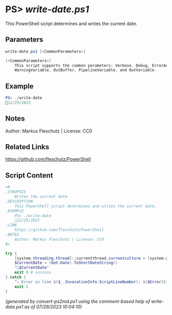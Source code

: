 PS> *write-date.ps1*
====================

This PowerShell script determines and writes the current date.

Parameters
----------
```powershell
write-date.ps1 [<CommonParameters>]

[<CommonParameters>]
    This script supports the common parameters: Verbose, Debug, ErrorAction, ErrorVariable, WarningAction, 
    WarningVariable, OutBuffer, PipelineVariable, and OutVariable.
```

Example
-------
```powershell
PS> ./write-date
📅12/25/2022

```

Notes
-----
Author: Markus Fleschutz | License: CC0

Related Links
-------------
https://github.com/fleschutz/PowerShell

Script Content
--------------
```powershell
<#
.SYNOPSIS
	Writes the current date 
.DESCRIPTION
	This PowerShell script determines and writes the current date.
.EXAMPLE
	PS> ./write-date
	📅12/25/2022
.LINK
	https://github.com/fleschutz/PowerShell
.NOTES
	Author: Markus Fleschutz | License: CC0
#>

try {
	[system.threading.thread]::currentthread.currentculture = [system.globalization.cultureinfo]"en-US"
	$CurrentDate = (Get-Date).ToShortDateString()
	"📅$CurrentDate"
	exit 0 # success
} catch {
	"⚠️ Error in line $($_.InvocationInfo.ScriptLineNumber): $($Error[0])"
	exit 1
}
```

*(generated by convert-ps2md.ps1 using the comment-based help of write-date.ps1 as of 07/29/2023 10:04:10)*
